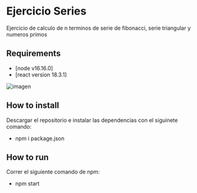 # Ejercicio Series
Ejercicio de calculo de n terminos de serie de fibonacci, serie triangular y numeros primos

## Requirements
- [node v16.16.0]
- [react version 18.3.1]



![imagen](https://github.com/leocadio624/series_n_termino/assets/51096985/02504ee0-3569-4707-b416-e6754c73b00d)

## How to install
Descargar el repositorio e instalar las dependencias con el siguinete comando:
- npm i package.json

## How to run
Correr el siguiente comando de npm:
- npm start


  

  
